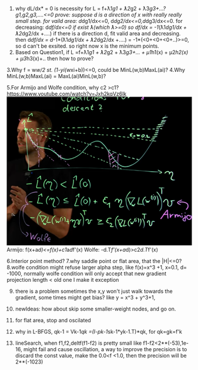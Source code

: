 1. why dL/dx* = 0 is necessity for L = f+ƛ1*g1 + ƛ2*g2 + ƛ3*g3+...?
g1,g2,g3,....<=0
prove:
suppose d is a direction of x with really really small step.
for vaild area: 
d*dg1/dx<=0, d*dg2/dx<=0,d*dg3/dx<=0.
for decreasing:
d*df/dx<=0
if exist ƛ(which ƛ>=0) so df/dx = -1*(ƛ1*dg1/dx + ƛ2*dg2/dx +....)
if there is a direction d, fit valid area and decreasing.
then d*df/dx = d*-1*(ƛ1*dg1/dx + ƛ2*dg2/dx +....) = -1*(<0+<0+<0+..)>=0,
so d can't be exsited. so right now x is the minimum points.
2. Based on Question1, if L =f+ƛ1*g1 + ƛ2*g2 + ƛ3*g3+... + μ1*h1(x) + μ2*h2(x) + μ3*h3(x)+..
then how to prove?

3.Why f = w*w/2 st. (1-yi(w*xi+b))<=0, could be MinL(w,b)MaxL(ai)?
4.Why MinL(w,b)MaxL(ai) = MaxL(ai)MinL(w,b)?

5.For Armijo and Wolfe condition, why c2 >c1?
https://www.youtube.com/watch?v=Jxh2kqVz6lk
![video screenshot](pics/image.png)
Armijo: f(x+a*d)<=f(x)+c1*a*d*f'(x)
Wolfe: -d.T*f'(x+a*d)>c2*d.T*f'(x)

6.Interior point method?
7.why saddle point or flat area, that the |H|<=0?
8.wolfe condition might refuse larger alpha step, like f(x)=x^3 +1, x=0.1, d= -1000, 
normally wolfe condition will only accept that new gradient projection length  < old one
I make it exception

9. there is a problem sometimes the x,y won't just walk towards the gradient, some times might get bias? like y = x^3 + y^3+1, 

10. newIdeas: how about skip some smaller-weight nodes, and go on.

11. for flat area, stop and oscilated
12. why in L-BFGS, qk-1 = Vk-1*qk =(I-pk-1*sk-1*yk-1.T)*qk, for qk=gk=f'k
13. lineSearch, when f1,f2,deltf(f1-f2) is pretty small like f1-f2<2**(-53),1e-16, might fail and cause oscillation, a way to improve the precision is to discard the const value, make the 0.0<f <1.0, then the precision will be 2**(-1023)








